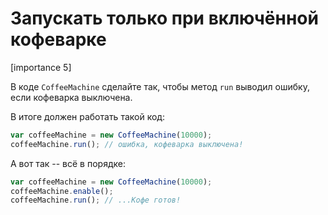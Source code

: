 # Запускать только при включённой кофеварке

[importance 5]

В коде `CoffeeMachine` сделайте так, чтобы метод `run` выводил ошибку, если кофеварка выключена.

В итоге должен работать такой код:

```js
var coffeeMachine = new CoffeeMachine(10000);
coffeeMachine.run(); // ошибка, кофеварка выключена!
```

А вот так -- всё в порядке:

```js
var coffeeMachine = new CoffeeMachine(10000);
coffeeMachine.enable();
coffeeMachine.run(); // ...Кофе готов!
```

